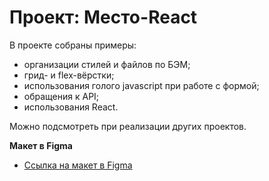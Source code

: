 # Проект: Место-React

В проекте собраны примеры:
- организации стилей и файлов по БЭМ;
- грид- и flex-вёрстки;
- использования голого javascript при работе с формой;
- обращения к API;
- использования React.

Можно подсмотреть при реализации других проектов.

**Макет в Figma**

* [Ссылка на макет в Figma](https://www.figma.com/file/2cn9N9jSkmxD84oJik7xL7/JavaScript.-Sprint-4?node-id=0%3A1)
